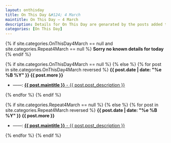 ```yaml
---
layout: onthisday
title: On This Day &#124; 4 March
maintitle: On This Day — 4 March
description: Details for On This Day are genarated by the posts added to the website so the content is subject to changes/updates over time.
categories: [On This Day]
---
```


{% if site.categories.OnThisDay4March == null and site.categories.Repeat4March == null %}
<strong>Sorry no known details for today</strong>
{% endif %}

{% if site.categories.OnThisDay4March == null %}
{% else %}
{% for post in site.categories.OnThisDay4March reversed %}
<strong>{{ post.date | date: "%e %B %Y" }} {{ post.more }}</strong>
<ul>
<li> ——: <a href="{{ post.url }}"><strong>{{ post.maintitle }}</strong> - {{ post.post_description }}</a></li>
</ul>
{% endfor %}
{% endif %}

{% if site.categories.Repeat4March == null %}
{% else %}
{% for post in site.categories.Repeat4March reversed %}
<strong>{{ post.date | date: "%e %B %Y" }} {{ post.more }}</strong>
<ul>
<li> ——: <a href="{{ post.url }}"><strong>{{ post.maintitle }}</strong> - {{ post.post_description }}</a></li>
</ul>
{% endfor %}
{% endif %}
